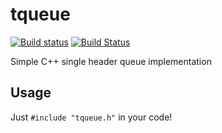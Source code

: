 # tqueue

[![Build status](https://ci.appveyor.com/api/projects/status/4w7hmmm22xarmj7f/branch/main?svg=true)](https://ci.appveyor.com/project/brianbatista93/tqueue/branch/main)
[![Build Status](https://travis-ci.org/brianbatista93/tqueue.svg?branch=main)](https://travis-ci.org/brianbatista93/tqueue)


Simple C++ single header queue implementation

## Usage

Just `#include "tqueue.h"` in your code!